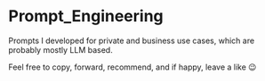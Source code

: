# Prompt_Engineering
Prompts I developed for private and business use cases, which are probably mostly LLM based.

Feel free to copy, forward, recommend, and if happy, leave a like 😉

